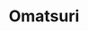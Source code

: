 ---
title: 'Omatsuri'
description: 'Open source browser tools for everyday use'
link: 'https://omatsuri.app/'
imageURL: 'https://res.cloudinary.com/dc6mrv5cb/image/upload/v1703875558/personal-resources/tools/omatsuri.app__vremcu.png'
---